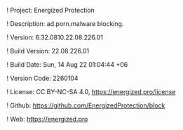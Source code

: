 ! Project: Energized Protection

! Description: ad.porn.malware blocking.

! Version: 6.32.0810.22.08.226.01

! Build Version: 22.08.226.01

! Build Date: Sun, 14 Aug 22 01:04:44 +06

! Version Code: 2260104

! License: CC BY-NC-SA 4.0, https://energized.pro/license

! Github: https://github.com/EnergizedProtection/block

! Web: https://energized.pro
